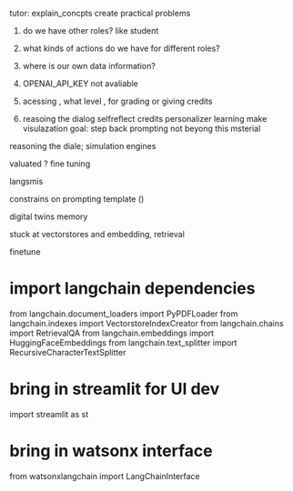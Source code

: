 tutor:
explain_concpts
create practical problems 




1. do we have other roles? like student 
2. what kinds of actions do we have for different roles?
3. where is our own data information?
4. OPENAI_API_KEY not avaliable
5. acessing , what level , for grading or giving  credits

6. reasoing the dialog
selfreflect
credits
personalizer learning 
make visulazation
goal: 
step back prompting
not beyong this msterial

reasoning the diale; simulation engines

valuated ? 
fine tuning

langsmis

constrains on prompting template ()

digital twins memory 



stuck at vectorstores and embedding, retrieval

finetune



# import langchain dependencies
from langchain.document_loaders import PyPDFLoader
from langchain.indexes import VectorstoreIndexCreator
from langchain.chains import RetrievalQA
from langchain.embeddings import HuggingFaceEmbeddings
from langchain.text_splitter import RecursiveCharacterTextSplitter

# bring in streamlit for UI dev
import streamlit as st
# bring in watsonx interface
from watsonxlangchain import LangChainInterface